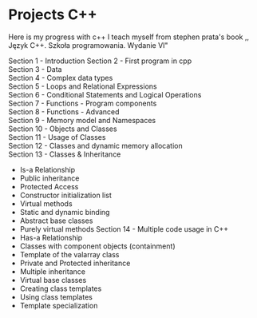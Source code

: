 # Projects C++

Here is my progress with c++
I teach myself from stephen prata's book ,, Język C++. Szkoła programowania. Wydanie VI"

Section 1 - Introduction
Section 2 - First program in cpp  
Section 3 - Data  
Section 4 - Complex data types  
Section 5 - Loops and Relational Expressions  
Section 6 - Conditional Statements and Logical Operations  
Section 7 - Functions - Program components  
Section 8 - Functions - Advanced  
Section 9 - Memory model and Namespaces  
Section 10 - Objects and Classes  
Section 11 - Usage of Classes  
Section 12 - Classes and dynamic memory allocation  
Section 13 - Classes & Inheritance
- Is-a Relationship
- Public inheritance
- Protected Access
- Constructor initialization list
- Virtual methods
- Static and dynamic binding
- Abstract base classes
- Purely virtual methods
Section 14 - Multiple code usage in C++
- Has-a Relationship
- Classes with component objects (containment)
- Template of the valarray class
- Private and Protected inheritance
- Multiple inheritance
- Virtual base classes
- Creating class templates
- Using class templates
- Template specialization
